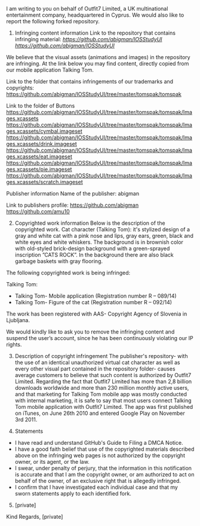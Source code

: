 I am writing to you on behalf of Outfit7 Limited, a UK multinational
entertainment company, headquartered in Cyprus. We would also like to
report the following forked repository.

1. Infringing content information
Link to the repository that contains infringing material:
*https://github.com/abigman/IOSStudyUI
<https://github.com/abigman/IOSStudyUI>*

We believe that the visual assets (animations and images) in the repository
are infringing.
At the link below you may find content, directly copied from our mobile
application Talking Tom.

Link to the folder that contains infringements of our trademarks and
copyrights:
https://github.com/abigman/IOSStudyUI/tree/master/tomspak/tomspak

Link to the folder of Buttons
https://github.com/abigman/IOSStudyUI/tree/master/tomspak/tomspak/Images.xcassets
https://github.com/abigman/IOSStudyUI/tree/master/tomspak/tomspak/Images.xcassets/cymbal.imageset
https://github.com/abigman/IOSStudyUI/tree/master/tomspak/tomspak/Images.xcassets/drink.imageset
https://github.com/abigman/IOSStudyUI/tree/master/tomspak/tomspak/Images.xcassets/eat.imageset
https://github.com/abigman/IOSStudyUI/tree/master/tomspak/tomspak/Images.xcassets/pie.imageset
https://github.com/abigman/IOSStudyUI/tree/master/tomspak/tomspak/Images.xcassets/scratch.imageset

Publisher information
Name of the publisher: abigman

Link to publishers profile:
https://github.com/abigman <https://github.com/amu10>

2. Copyrighted work information
Below is the description of the copyrighted work.
Cat character (Talking Tom): it's stylized design of a gray and white cat
with a pink nose and lips, gray ears, green, black and white eyes and white
whiskers.
The background is in brownish color with old-styled brick-design background
with a green-sprayed inscription ”CATS ROCK”. In the background there are
also black garbage baskets with gray flooring.

The following copyrighted work is being infringed:

Talking Tom:
- Talking Tom- Mobile application (Registration number R – 089/14)
- Talking Tom- Figure of the cat (Registration number R – 092/14)

The work has been registered with AAS- Copyright Agency of Slovenia in
Ljubljana.

We would kindly like to ask you to remove the infringing content and
suspend the user’s account, since he has been continuously violating our IP
rights.

3. Description of copyright infringement
The publisher's repository- with the use of an identical unauthorized
virtual cat character as well as every other visual part contained in the
repository folder- causes average customers to believe that such content is
authorized by Outfit7 Limited.
Regarding the fact that Outfit7 Limited has more than 2,8 billion downloads
worldwide and more than 230 million monthly active users, and that
marketing for Talking Tom mobile app was mostly conducted with internal
marketing, it is safe to say that most users connect Talking Tom mobile
application with Outfit7 Limited.
The app was first published on iTunes, on June 26th 2010 and entered Google
Play on November 3rd 2011.

4. Statements
- I have read and understand GitHub's Guide to Filing a DMCA Notice.
- I have a good faith belief that use of the copyrighted materials
described above on the infringing web pages is not authorized by the
copyright owner, or its agent, or the law.
- I swear, under penalty of perjury, that the information in this
notification is accurate and that I am the copyright owner, or am
authorized to act on behalf of the owner, of an exclusive right that is
allegedly infringed.
- I confirm that I have investigated each individual case and that my
sworn statements apply to each identified fork.

5. [private]

Kind Regards,
[private]
